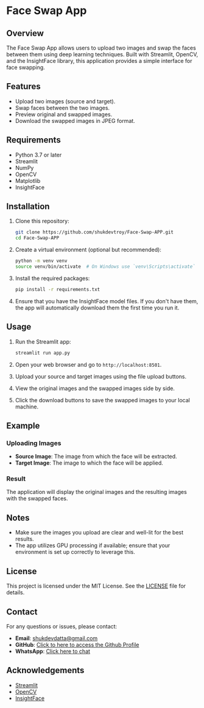 # Face Swap App

## Overview

The Face Swap App allows users to upload two images and swap the faces between them using deep learning techniques. Built with Streamlit, OpenCV, and the InsightFace library, this application provides a simple interface for face swapping.

## Features

- Upload two images (source and target).
- Swap faces between the two images.
- Preview original and swapped images.
- Download the swapped images in JPEG format.

## Requirements

- Python 3.7 or later
- Streamlit
- NumPy
- OpenCV
- Matplotlib
- InsightFace

## Installation

1. Clone this repository:

   ```bash
   git clone https://github.com/shukdevtroy/Face-Swap-APP.git
   cd Face-Swap-APP
   ```

2. Create a virtual environment (optional but recommended):

   ```bash
   python -m venv venv
   source venv/bin/activate  # On Windows use `venv\Scripts\activate`
   ```

3. Install the required packages:

   ```bash
   pip install -r requirements.txt
   ```

4. Ensure that you have the InsightFace model files. If you don't have them, the app will automatically download them the first time you run it.

## Usage

1. Run the Streamlit app:

   ```bash
   streamlit run app.py
   ```

2. Open your web browser and go to `http://localhost:8501`.

3. Upload your source and target images using the file upload buttons.

4. View the original images and the swapped images side by side.

5. Click the download buttons to save the swapped images to your local machine.

## Example

### Uploading Images

- **Source Image**: The image from which the face will be extracted.
- **Target Image**: The image to which the face will be applied.

### Result

The application will display the original images and the resulting images with the swapped faces.

## Notes

- Make sure the images you upload are clear and well-lit for the best results.
- The app utilizes GPU processing if available; ensure that your environment is set up correctly to leverage this.

## License

This project is licensed under the MIT License. See the [LICENSE](LICENSE) file for details.

## Contact

For any questions or issues, please contact:

- **Email**: shukdevdatta@gmail.com
- **GitHub**: [Click to here to access the Github Profile](https://github.com/shukdevtroy)
- **WhatsApp**: [Click here to chat](https://wa.me/+8801719296601)

## Acknowledgements

- [Streamlit](https://streamlit.io/)
- [OpenCV](https://opencv.org/)
- [InsightFace](https://github.com/deepinsight/insightface)

